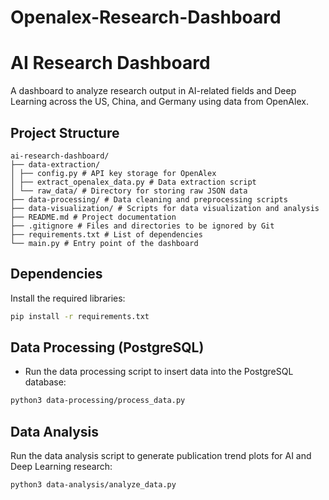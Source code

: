 # Openalex-Research-Dashboard

# AI Research Dashboard

A dashboard to analyze research output in AI-related fields and Deep Learning across the US, China, and Germany using data from OpenAlex.

## Project Structure

```
ai-research-dashboard/
├── data-extraction/
│ ├── config.py # API key storage for OpenAlex
│ ├── extract_openalex_data.py # Data extraction script
│ └── raw_data/ # Directory for storing raw JSON data
├── data-processing/ # Data cleaning and preprocessing scripts
├── data-visualization/ # Scripts for data visualization and analysis
├── README.md # Project documentation
├── .gitignore # Files and directories to be ignored by Git
├── requirements.txt # List of dependencies
└── main.py # Entry point of the dashboard

```

## Dependencies

Install the required libraries:

```bash
pip install -r requirements.txt
```

## Data Processing (PostgreSQL)

- Run the data processing script to insert data into the PostgreSQL database:

```bash
python3 data-processing/process_data.py
```

## Data Analysis

Run the data analysis script to generate publication trend plots for AI and Deep Learning research:

```bash
python3 data-analysis/analyze_data.py
```

